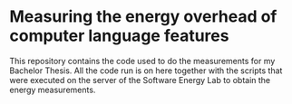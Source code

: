 # Measuring the energy overhead of computer language features
This repository contains the code used to do the measurements for my Bachelor Thesis. All the code run is on here together with the scripts that were executed on the server of the Software Energy Lab to obtain the energy measurements.  
